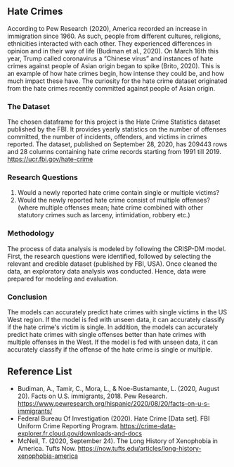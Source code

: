 ## Hate Crimes
According to Pew Research (2020), America recorded an increase in immigration since 1960. 
As such, people from different cultures, religions, ethnicities interacted with each other.
They experienced differences in opinion and in their way of life (Budiman et al., 2020). 
On March 16th this year, Trump called coronavirus a “Chinese virus” and instances of hate crimes against people of Asian origin began to spike (Brito, 2020). This is an example of how hate crimes begin, how intense they could be, and how much impact these have. The curiosity for the hate crime dataset originated from the hate crimes recently committed against people of Asian origin.

### The Dataset
The chosen dataframe for this project is the Hate Crime Statistics dataset published by the FBI. It provides yearly statistics on the number of offenses committed, the number of incidents, offenders, and victims in crimes reported. The dataset, published on September 28, 2020, has 209443 rows and 28 columns containing hate crime records starting from 1991 till 2019. https://ucr.fbi.gov/hate-crime

### Research Questions

1. Would a newly reported hate crime contain single or multiple victims? 
2. Would the newly reported hate crime consist of multiple offenses? (where multiple offenses mean; hate crime combined with other statutory crimes such as larceny, intimidation, robbery etc.)

### Methodology 
The process of data analysis is modeled by following the CRISP-DM model. First, the research questions were identified, followed by selecting the relevant and credible dataset (published by FBI, USA). Once cleaned the data, an exploratory data analysis was conducted. Hence, data were prepared for modeling and evaluation.  

### Conclusion
The models can accurately predict hate crimes with single victims in the US West region. If the model is fed with unseen data, it can accurately classify if the hate crime's victim is single.
In addition, the models can accurately predict hate crimes with single offenses better than hate crimes with multiple offenses in the West. If the model is fed with unseen data, it can accurately classify if the offense of the hate crime is single or multiple.

## Reference List 
- Budiman, A., Tamir, C., Mora, L., & Noe-Bustamante, L. (2020, August 20). Facts on U.S. immigrants, 2018. Pew Research. https://www.pewresearch.org/hispanic/2020/08/20/facts-on-u-s-immigrants/
- Federal Bureau Of Investigation (2020). Hate Crime [Data set]. FBI Uniform Crime Reporting Program. https://crime-data-explorer.fr.cloud.gov/downloads-and-docs
- McNeil, T. (2020, September 24). The Long History of Xenophobia in America. Tufts Now. https://now.tufts.edu/articles/long-history-xenophobia-america
